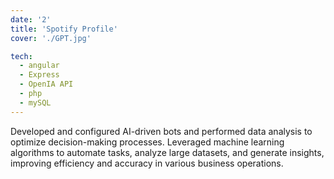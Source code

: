 ```yaml
---
date: '2'
title: 'Spotify Profile'
cover: './GPT.jpg'

tech:
  - angular
  - Express
  - OpenIA API
  - php
  - mySQL
---
```


Developed and configured AI-driven bots and performed data analysis to optimize decision-making processes. Leveraged machine learning algorithms to automate tasks, analyze large datasets, and generate insights, improving efficiency and accuracy in various business operations.
